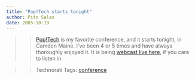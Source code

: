 ```yaml
---
title: "Pop!Tech starts tonight"
author: Pito Salas
date: 2005-10-19
---
```



>>

>> [Pop!Tech](<http://www.poptech.org/>) is my favorite conference, and it
starts tonight, in Camden Maine. I've been 4 or 5 times and have always
thoroughly enjoyed it. It is being [webcast live
here](<http://www.itconversations.com/series/poptech2005.html#quickcast>), if
you care to listen in.

>>

>> Technorati Tags: [conference](<http://www.technorati.com/tag/conference>)


